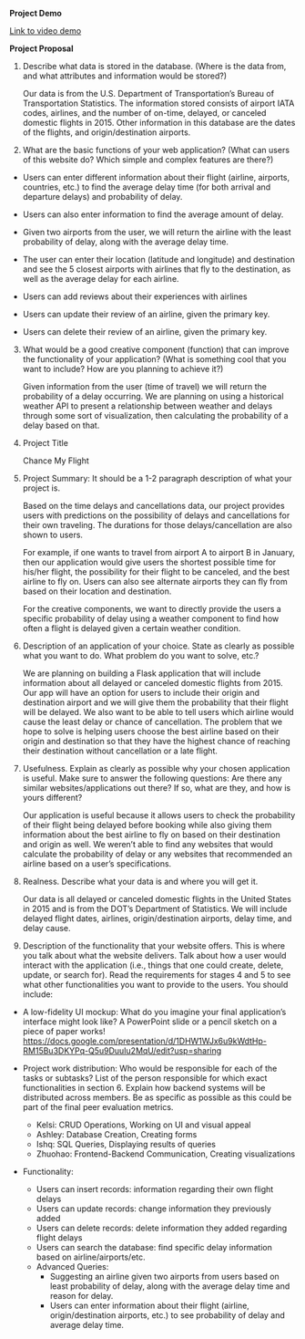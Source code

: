 ****Project Demo****

[Link to video demo](https://mediaspace.illinois.edu/media/t/1_aynhxmml)

****Project Proposal****

1) Describe what data is stored in the database. (Where is the data from, and what attributes and information would be stored?)

      Our data is from the U.S. Department of Transportation’s Bureau of Transportation Statistics. The information stored consists of airport IATA codes, airlines, and the number of on-time, delayed, or canceled domestic flights in 2015. Other information in this database are the dates of the flights, and origin/destination airports.

2) What are the basic functions of your web application? (What can users of this website do? Which simple and complex features are there?)

- Users can enter different information about their flight (airline, airports, countries, etc.) to find the average delay time (for both arrival and departure delays) and probability of delay. 

- Users can also enter information to find the average amount of delay.

- Given two airports from the user, we will return the airline with the least probability of delay, along with the average delay time.

- The user can enter their location (latitude and longitude) and destination and see the 5 closest airports with airlines that fly to the destination, as well as the average delay for each airline.

- Users can add reviews about their experiences with airlines

- Users can update their review of an airline, given the primary key.

- Users can delete their review of an airline, given the primary key.

3) What would be a good creative component (function) that can improve the functionality of your application? (What is something cool that you want to include? How are you planning to achieve it?)

      Given information from the user (time of travel) we will return the probability of a delay occurring. We are planning on using a historical weather API to present a relationship between weather and delays through some sort of visualization, then calculating the probability of a delay based on that.

4) Project Title

      Chance My Flight

5) Project Summary:  It should be a 1-2 paragraph description of what your project is.

      Based on the time delays and cancellations data, our project provides users with predictions on the possibility of delays and cancellations for their own traveling. The durations for those delays/cancellation are also shown to users.

      For example, if one wants to travel from airport A to airport B in January, then our application would give users the shortest possible time for his/her flight, the  possibility for their flight to be canceled, and the best airline to fly on. Users can also see alternate airports they can fly from based on their location and destination.

      For the creative components, we want to directly provide the users a specific probability of delay using a weather component to find how often a flight is delayed given a certain weather condition.

6) Description of an application of your choice. State as clearly as possible what you want to do. What problem do you want to solve, etc.?

      We are planning on building a Flask application that will include information about all delayed or canceled domestic flights from 2015. Our app will have an option for users to include their origin and destination airport and we will give them the probability that their flight will be delayed. We also want to be able to tell users which airline would cause the least delay or chance of cancellation. The problem that we hope to solve is helping users choose the best airline based on their origin and destination so that they have the highest chance of reaching their destination without cancellation or a late flight.

7) Usefulness. Explain as clearly as possible why your chosen application is useful.  Make sure to answer the following questions: Are there any similar websites/applications out there?  If so, what are they, and how is yours different?

      Our application is useful because it allows users to check the probability of their flight being delayed before booking while also giving them information about the best airline to fly on based on their destination and origin as well. We weren’t able to find any websites that would calculate the probability of delay or any websites that recommended an airline based on a user’s specifications. 

8) Realness.  Describe what your data is and where you will get it.

      Our data is all delayed or canceled domestic flights in the United States in 2015 and is from the DOT’s Department of Statistics. We will include delayed flight dates, airlines, origin/destination airports, delay time, and delay cause.

9) Description of the functionality that your website offers. This is where you talk about what the website delivers. Talk about how a user would interact with the application (i.e., things that one could create, delete, update, or search for). Read the requirements for stages 4 and 5 to see what other functionalities you want to provide to the users. You should include:


- A low-fidelity UI mockup: What do you imagine your final application’s interface might look like? A PowerPoint slide or a pencil sketch on a piece of paper works!
https://docs.google.com/presentation/d/1DHW1WJx6u9kWdtHp-RM15Bu3DKYPq-Q5u9DuuIu2MqU/edit?usp=sharing 

- Project work distribution: Who would be responsible for each of the tasks or subtasks? List of the person responsible for which exact functionalities in section 6. Explain how backend systems will be distributed across members. Be as specific as possible as this could be part of the final peer evaluation metrics.

  - Kelsi: CRUD Operations, Working on UI and visual appeal
  - Ashley: Database Creation, Creating forms
  - Ishq: SQL Queries, Displaying results of queries
  - Zhuohao: Frontend-Backend Communication, Creating visualizations
 
- Functionality:
  - Users can insert records: information regarding their own flight delays
  - Users can update records: change information they previously added
  - Users can delete records: delete information they added regarding flight delays
  - Users can search the database: find specific delay information based on airline/airports/etc.
  - Advanced Queries:
    - Suggesting an airline given two airports from users based on least probability of delay, along with the average delay time and reason for delay.
    - Users can enter information about their flight (airline, origin/destination airports, etc.) to see probability of delay and average delay time.

